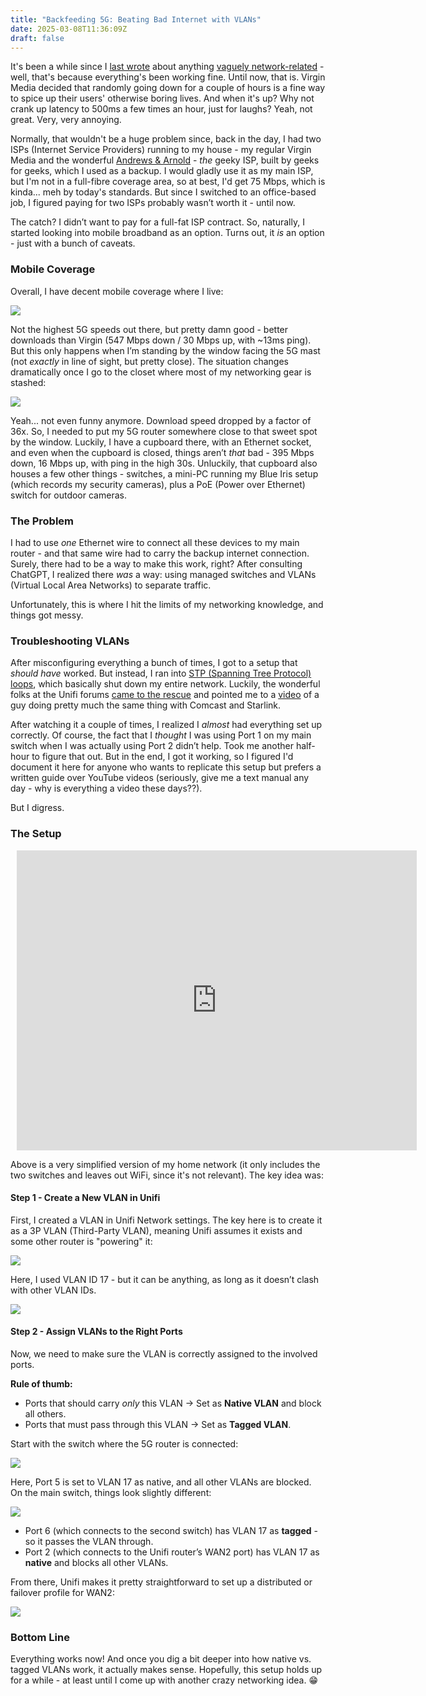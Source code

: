 ```yaml
---
title: "Backfeeding 5G: Beating Bad Internet with VLANs"
date: 2025-03-08T11:36:09Z
draft: false
---
```


It's been a while since I [last wrote](https://blog.kirillov.cc/posts/failover-on-usg/) about anything [vaguely network-related](https://blog.kirillov.cc/posts/policy-based-routing-usg/) - well, that's because everything's been working fine. Until now, that is. Virgin Media decided that randomly going down for a couple of hours is a fine way to spice up their users' otherwise boring lives. And when it's up? Why not crank up latency to 500ms a few times an hour, just for laughs? Yeah, not great. Very, very annoying.

Normally, that wouldn't be a huge problem since, back in the day, I had two ISPs (Internet Service Providers) running to my house - my regular Virgin Media and the wonderful [Andrews & Arnold](https://www.aa.net.uk/) - _the_ geeky ISP, built by geeks for geeks, which I used as a backup. I would gladly use it as my main ISP, but I'm not in a full-fibre coverage area, so at best, I'd get 75 Mbps, which is kinda... meh by today's standards. But since I switched to an office-based job, I figured paying for two ISPs probably wasn’t worth it - until now.

The catch? I didn’t want to pay for a full-fat ISP contract. So, naturally, I started looking into mobile broadband as an option. Turns out, it _is_ an option - just with a bunch of caveats.

### Mobile Coverage

Overall, I have decent mobile coverage where I live:

<a href="https://www.speedtest.net/result/a/10742909366"><img src="https://www.speedtest.net/result/a/10742909366.png"/></a>

Not the highest 5G speeds out there, but pretty damn good - better downloads than Virgin (547 Mbps down / 30 Mbps up, with ~13ms ping). But this only happens when I’m standing by the window facing the 5G mast (not _exactly_ in line of sight, but pretty close). The situation changes dramatically once I go to the closet where most of my networking gear is stashed:

<a href="https://www.speedtest.net/result/a/10742914240"><img src="https://www.speedtest.net/result/a/10742914240.png"/></a>

Yeah... not even funny anymore. Download speed dropped by a factor of 36x. So, I needed to put my 5G router somewhere close to that sweet spot by the window. Luckily, I have a cupboard there, with an Ethernet socket, and even when the cupboard is closed, things aren’t _that_ bad - 395 Mbps down, 16 Mbps up, with ping in the high 30s. Unluckily, that cupboard also houses a few other things - switches, a mini-PC running my Blue Iris setup (which records my security cameras), plus a PoE (Power over Ethernet) switch for outdoor cameras.

### The Problem

I had to use _one_ Ethernet wire to connect all these devices to my main router - and that same wire had to carry the backup internet connection. Surely, there had to be a way to make this work, right? After consulting ChatGPT, I realized there _was_ a way: using managed switches and VLANs (Virtual Local Area Networks) to separate traffic.

Unfortunately, this is where I hit the limits of my networking knowledge, and things got messy.

### Troubleshooting VLANs

After misconfiguring everything a bunch of times, I got to a setup that _should have_ worked. But instead, I ran into [STP (Spanning Tree Protocol) loops](https://help.ui.com/hc/en-us/articles/24292724428311-Understand-and-Mitigate-Network-Loops-STP), which basically shut down my entire network. Luckily, the wonderful folks at the Unifi forums [came to the rescue](https://community.ui.com/questions/Backfeed-4G-connectivity-via-2-switches-to-UCG/54f8a4fb-b058-4fda-82ba-b0d9a4952cf3) and pointed me to a [video](https://www.youtube.com/watch?v=B7g09QJzP4o) of a guy doing pretty much the same thing with Comcast and Starlink.

After watching it a couple of times, I realized I _almost_ had everything set up correctly. Of course, the fact that I _thought_ I was using Port 1 on my main switch when I was actually using Port 2 didn’t help. Took me another half-hour to figure that out. But in the end, I got it working, so I figured I'd document it here for anyone who wants to replicate this setup but prefers a written guide over YouTube videos (seriously, give me a text manual any day - why is everything a video these days??).

But I digress.

### The Setup

<div style="width: 640px; height: 480px; margin: 10px; position: relative;"><iframe allowfullscreen frameborder="0" style="width:640px; height:480px" src="https://lucid.app/documents/embedded/e888a0fc-57db-4c15-b51b-053701a5fe19" id="a~pZYjkn9xwA"></iframe></div>

Above is a very simplified version of my home network (it only includes the two switches and leaves out WiFi, since it's not relevant). The key idea was:

#### **Step 1 - Create a New VLAN in Unifi**

First, I created a VLAN in Unifi Network settings. The key here is to create it as a 3P VLAN (Third-Party VLAN), meaning Unifi assumes it exists and some other router is "powering" it:

![](/static/vlan/20250308112354.png)

Here, I used VLAN ID 17 - but it can be anything, as long as it doesn’t clash with other VLAN IDs.

![](/static/vlan/20250308112438.png)

#### **Step 2 - Assign VLANs to the Right Ports**

Now, we need to make sure the VLAN is correctly assigned to the involved ports.

**Rule of thumb:**  
- Ports that should carry _only_ this VLAN → Set as **Native VLAN** and block all others.  
- Ports that must pass through this VLAN → Set as **Tagged VLAN**.  

Start with the switch where the 5G router is connected:

![](/static/vlan/20250308112741.png)

Here, Port 5 is set to VLAN 17 as native, and all other VLANs are blocked. On the main switch, things look slightly different:

![](/static/vlan/20250308112843.png)

- Port 6 (which connects to the second switch) has VLAN 17 as **tagged** - so it passes the VLAN through.  
- Port 2 (which connects to the Unifi router’s WAN2 port) has VLAN 17 as **native** and blocks all other VLANs.

From there, Unifi makes it pretty straightforward to set up a distributed or failover profile for WAN2:

![](/static/vlan/20250308113056.png)

### **Bottom Line**

Everything works now! And once you dig a bit deeper into how native vs. tagged VLANs work, it actually makes sense. Hopefully, this setup holds up for a while - at least until I come up with another crazy networking idea. 😁

